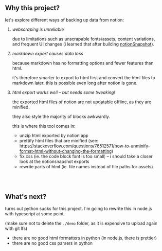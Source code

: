 ## Why this project?

let's explore different ways of backing up data from notion:

1. _webscraping is unreliable_

   due to limitations such as unscrapable fonts/assets, content variations, and frequent UI changes (i learned that after building [notionSnapshot](https://github.com/sueszli/notionSnapshot/)).

2. _markdown export causes data loss_

   because markdown has no formatting options and fewer features than html.

   it's therefore smarter to export to html first and convert the html files to markdown later. this is possible even long after notion is gone.

3. _html export works well – but needs some tweaking!_

   the exported html files of notion are not updatable offline, as they are minified.

   they also style the majority of blocks awkwardly.

   this is where this tool comes in:

   - unzip html exported by notion app
   - prettify html files that are minified (see: https://stackoverflow.com/questions/76512571/how-to-unminify-format-html-without-changing-the-formatting)
   - fix css (ie. the code block font is too small) – i should take a closer look at the notionsnapshot exports
   - rewrite parts of html (ie. file names instead of file paths for assets)

<br><br>

## What's next?

turns out python sucks for this project. I'm going to rewrite this in node.js with typescript at some point.

(make sure not to delete the `./demo` folder, as it is expensive to upload again with git lfs)

- there are no good html formatters in python (in node.js, there is prettier)
- there are no good css parsers in python

